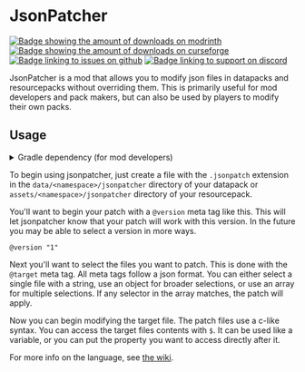 # JsonPatcher
[![Badge showing the amount of downloads on modrinth](https://img.shields.io/badge/dynamic/json?color=2d2d2d&colorA=5da545&label=&suffix=%20downloads%20&query=downloads&url=https://api.modrinth.com/v2/project/qlXnlZLG&style=flat&logo=modrinth&logoColor=2d2d2d)](https://modrinth.com/mod/jsonpatcher)
[![Badge showing the amount of downloads on curseforge](https://img.shields.io/badge/dynamic/json?query=value&url=https://img.shields.io/curseforge/dt/936929.json&label=&logo=curseforge&color=2d2d2d&style=flat&labelColor=F16436&logoColor=2d2d2d&suffix=%20downloads)](https://www.curseforge.com/minecraft/mc-mods/jsonpatcher)
[![Badge linking to issues on github](https://img.shields.io/badge/dynamic/json?query=value&url=https://img.shields.io/github/issues-raw/mattidragon/jsonpatcher.json&label=&logo=github&color=2d2d2d&style=flat&labelColor=6e5494&logoColor=2d2d2d&suffix=%20issues)](https://github.com/MattiDragon/jsonpatcher/issues)
[![Badge linking to support on discord](https://img.shields.io/discord/760524772189798431?label=&logo=discord&color=2d2d2d&style=flat&labelColor=5865f2&logoColor=2d2d2d)](https://discord.gg/26T5KK2PBv)

JsonPatcher is a mod that allows you to modify json files in datapacks and resourcepacks without overriding them.
This is primarily useful for mod developers and pack makers, but can also be used by players to modify their own packs.

## Usage
<details>
<summary>Gradle dependency (for mod developers)</summary>

You can add jsonpatcher to your mods buildscript like this:
```groovy
repositories {
    maven {
        url 'https://jitpack.io'
    }
}

dependencies {
    modImplementation(include("com.github.mattidragon:jsonpatcher:${jsonpatcher_version}"))
}
```

</details>

To begin using jsonpatcher, just create a file with the `.jsonpatch` extension 
in the `data/<namespace>/jsonpatcher` directory of your datapack 
or `assets/<namespace>/jsonpatcher` directory of your resourcepack.

You'll want to begin your patch with a `@version` meta tag like this. 
This will let jsonpatcher know that your patch will work with this version. 
In the future you may be able to select a version in more ways.
```
@version "1"
```

Next you'll want to select the files you want to patch. 
This is done with the `@target` meta tag. All meta tags follow a json format.
You can either select a single file with a string, use an object for broader selections, 
or use an array for multiple selections. If any selector in the array matches, the patch will apply.

Now you can begin modifying the target file. The patch files use a c-like syntax. 
You can access the target files contents with `$`. It can be used like a variable,
or you can put the property you want to access directly after it.

For more info on the language, see [the wiki](https://github.com/MattiDragon/JsonPatch/wiki).
